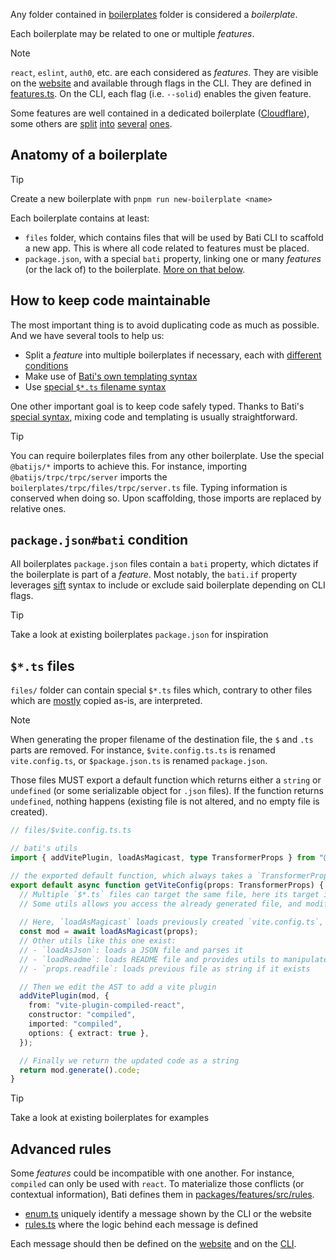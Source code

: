 Any folder contained in [boilerplates](https://github.com/batijs/bati/tree/main/boilerplates) folder is considered a _boilerplate_.

Each boilerplate may be related to one or multiple _features_.

> [!NOTE]
> `react`, `eslint`, `auth0`, etc. are each considered as _features_.
> They are visible on the [website](https://batijs.dev/) and available through flags in the CLI.
> They are defined in [features.ts](https://github.com/batijs/bati/blob/main/packages/features/src/features.ts).
> On the CLI, each flag (i.e. `--solid`) enables the given feature.

Some features are well contained in a dedicated boilerplate ([Cloudflare](https://github.com/batijs/bati/tree/main/boilerplates/cloudflare)),
some others are [split](https://github.com/batijs/bati/tree/main/boilerplates/firebase-auth) [into](https://github.com/batijs/bati/tree/main/boilerplates/react-firebase-auth) [several](https://github.com/batijs/bati/tree/main/boilerplates/solid-firebase-auth) [ones](https://github.com/batijs/bati/tree/main/boilerplates/vue-firebase-auth).

## Anatomy of a boilerplate

> [!TIP]
> Create a new boilerplate with `pnpm run new-boilerplate <name>`

Each boilerplate contains at least:
- `files` folder, which contains files that will be used by Bati CLI to scaffold a new app. This is where all code related to features must be placed.
- `package.json`, with a special `bati` property, linking one or many _features_ (or the lack of) to the boilerplate. [More on that below](#packagejsonbati-condition).

## How to keep code maintainable

The most important thing is to avoid duplicating code as much as possible. And we have several tools to help us:
- Split a _feature_ into multiple boilerplates if necessary, each with [different conditions](#packagejsonbati-condition)
- Make use of [Bati's own templating syntax](https://github.com/batijs/bati/blob/main/boilerplates/README.md)
- Use [special `$*.ts` filename syntax](#ts-files)

One other important goal is to keep code safely typed. Thanks to Bati's [special syntax](https://github.com/batijs/bati/blob/main/boilerplates/README.md), mixing code and templating is usually straightforward.

> [!TIP]
> You can require boilerplates files from any other boilerplate. Use the special `@batijs/*` imports to achieve this.
> For instance, importing `@batijs/trpc/trpc/server` imports the `boilerplates/trpc/files/trpc/server.ts` file. Typing information is conserved when doing so.
> Upon scaffolding, those imports are replaced by relative ones.

## `package.json#bati` condition

All boilerplates `package.json` files contain a `bati` property, which dictates if the boilerplate is part of a _feature_.
Most notably, the `bati.if` property leverages [sift](https://www.npmjs.com/package/sift) syntax to include or exclude said boilerplate depending on CLI flags.

> [!TIP]
> Take a look at existing boilerplates `package.json` for inspiration

## `$*.ts` files

`files/` folder can contain special `$*.ts` files which, contrary to other files which are [mostly](https://github.com/batijs/bati/blob/main/boilerplates/README.md) copied as-is,
are interpreted.

> [!NOTE]
> When generating the proper filename of the destination file, the `$` and `.ts` parts are removed.
> For instance, `$vite.config.ts.ts` is renamed `vite.config.ts`, or `$package.json.ts` is renamed `package.json`.

Those files MUST export a default function which returns either a `string` or `undefined` (or some serializable object for `.json` files).
If the function returns `undefined`, nothing happens (existing file is not altered, and no empty file is created).

```ts
// files/$vite.config.ts.ts

// bati's utils
import { addVitePlugin, loadAsMagicast, type TransformerProps } from "@batijs/core";

// the exported default function, which always takes a `TransformerProps` as its first parameter.
export default async function getViteConfig(props: TransformerProps) {
  // Multiple `$*.ts` files can target the same file, here its target is `vite.config.ts`
  // Some utils allows you access the already generated file, and modify it.
  
  // Here, `loadAsMagicast` loads previously created `vite.config.ts`, which always exists because defined in `boilerplates/shared/files`.
  const mod = await loadAsMagicast(props);
  // Other utils like this one exist:
  // - `loadAsJson`: loads a JSON file and parses it
  // - `loadReadme`: loads README file and provides utils to manipulate it
  // - `props.readfile`: loads previous file as string if it exists

  // Then we edit the AST to add a vite plugin
  addVitePlugin(mod, {
    from: "vite-plugin-compiled-react",
    constructor: "compiled",
    imported: "compiled",
    options: { extract: true },
  });

  // Finally we return the updated code as a string
  return mod.generate().code;
}
```

> [!TIP]
> Take a look at existing boilerplates for examples

## Advanced rules

Some _features_ could be incompatible with one another. For instance, `compiled` can only be used with `react`.
To materialize those conflicts (or contextual information), Bati defines them in [packages/features/src/rules](https://github.com/batijs/bati/tree/main/packages/features/src/rules).

- [enum.ts](https://github.com/batijs/bati/blob/main/packages/features/src/rules/enum.ts) uniquely identify a message shown by the CLI or the website
- [rules.ts](https://github.com/batijs/bati/blob/main/packages/features/src/rules/rules.ts) where the logic behind each message is defined

Each message should then be defined on the [website](https://github.com/batijs/bati/blob/main/website/components/RulesMessages.tsx) and on the [CLI](https://github.com/batijs/bati/blob/main/packages/cli/rules.ts).
